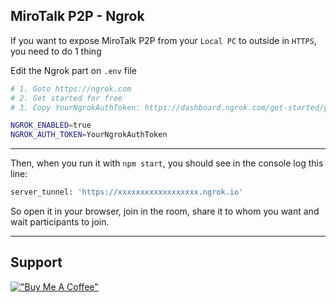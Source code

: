 ## MiroTalk P2P - Ngrok

If you want to expose MiroTalk P2P from your `Local PC` to outside in `HTTPS`, you need to do 1 thing

Edit the Ngrok part on `.env` file

```bash
# 1. Goto https://ngrok.com
# 2. Get started for free
# 3. Copy YourNgrokAuthToken: https://dashboard.ngrok.com/get-started/your-authtoken

NGROK_ENABLED=true
NGROK_AUTH_TOKEN=YourNgrokAuthToken
```

---

Then, when you run it with `npm start`, you should see in the console log this line:

```bash
server_tunnel: 'https://xxxxxxxxxxxxxxxxxx.ngrok.io'
```

So open it in your browser, join in the room, share it to whom you want and wait participants to join.

---

## Support

[!["Buy Me A Coffee"](https://www.buymeacoffee.com/assets/img/custom_images/orange_img.png)](https://www.buymeacoffee.com/mirotalk/mirotalk-free-secure-video-calls-chat-screen-sharing)
